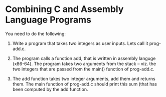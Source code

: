 # Combining C and Assembly Language Programs
You need to do the following:

1. Write a program that takes two integers as user inputs. Lets call it prog-
add.c.

2. The program calls a function add, that is written in assembly languge
(x86-64). The program takes two arguments from the stack – viz. the two
integers that are passed from the main() function of prog-add.c.
3. The add function takes two integer arguments, add them and returns
them. The main function of prog-add.c should print this sum (that has
been computed by the add function.